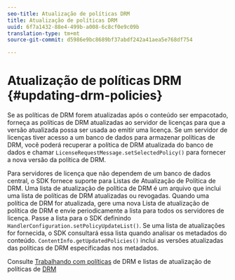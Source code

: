 ```yaml
---
seo-title: Atualização de políticas DRM
title: Atualização de políticas DRM
uuid: 6f7a1432-88e4-499b-a008-6c8cf0e9c09b
translation-type: tm+mt
source-git-commit: d5986e9bc8689bf37abdf242a41aea5e768df754

---
```



# Atualização de políticas DRM {#updating-drm-policies}

Se as políticas de DRM forem atualizadas após o conteúdo ser empacotado, forneça as políticas de DRM atualizadas ao servidor de licenças para que a versão atualizada possa ser usada ao emitir uma licença. Se um servidor de licenças tiver acesso a um banco de dados para armazenar políticas de DRM, você poderá recuperar a política de DRM atualizada do banco de dados e chamar `LicenseRequestMessage.setSelectedPolicy()` para fornecer a nova versão da política de DRM.

Para servidores de licença que não dependem de um banco de dados central, o SDK fornece suporte para Listas de Atualização de Política de DRM. Uma lista de atualização de política de DRM é um arquivo que inclui uma lista de políticas de DRM atualizadas ou revogadas. Quando uma política de DRM for atualizada, gere uma nova Lista de atualização de política de DRM e envie periodicamente a lista para todos os servidores de licença. Passe a lista para o SDK definindo `HandlerConfiguration.setPolicyUpdateList()`. Se uma lista de atualizações for fornecida, o SDK consultará essa lista quando analisar os metadados do conteúdo. `ContentInfo.getUpdatedPolicies()` inclui as versões atualizadas das políticas de DRM especificadas nos metadados.

Consulte [Trabalhando com políticas](../../../protecting-content/working-policies-overview/working-with-policies.md) de DRM e listas de atualização de políticas de [DRM](../../../protecting-content/working-policies-overview/policy-update-lists/working-with-policy-update-lists.md)